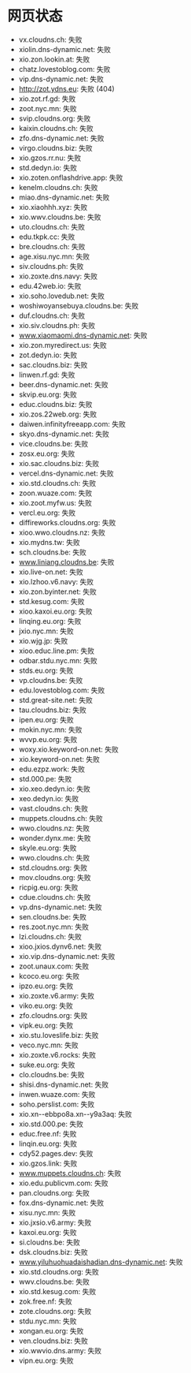 # 网页状态
- vx.cloudns.ch: 失败
- xiolin.dns-dynamic.net: 失败
- xio.zon.lookin.at: 失败
- chatz.lovestoblog.com: 失败
- vip.dns-dynamic.net: 失败
- http://zot.ydns.eu: 失败 (404)
- xio.zot.rf.gd: 失败
- zoot.nyc.mn: 失败
- svip.cloudns.org: 失败
- kaixin.cloudns.ch: 失败
- zfo.dns-dynamic.net: 失败
- virgo.cloudns.biz: 失败
- xio.gzos.rr.nu: 失败
- std.dedyn.io: 失败
- xio.zoten.onflashdrive.app: 失败
- kenelm.cloudns.ch: 失败
- miao.dns-dynamic.net: 失败
- xio.xiaohhh.xyz: 失败
- xio.wwv.cloudns.be: 失败
- uto.cloudns.ch: 失败
- edu.tkpk.cc: 失败
- bre.cloudns.ch: 失败
- age.xisu.nyc.mn: 失败
- siv.cloudns.ph: 失败
- xio.zoxte.dns.navy: 失败
- edu.42web.io: 失败
- xio.soho.lovedub.net: 失败
- woshiwoyansebuya.cloudns.be: 失败
- duf.cloudns.ch: 失败
- xio.siv.cloudns.ph: 失败
- www.xiaomaomi.dns-dynamic.net: 失败
- xio.zon.myredirect.us: 失败
- zot.dedyn.io: 失败
- sac.cloudns.biz: 失败
- linwen.rf.gd: 失败
- beer.dns-dynamic.net: 失败
- skvip.eu.org: 失败
- educ.cloudns.biz: 失败
- xio.zos.22web.org: 失败
- daiwen.infinityfreeapp.com: 失败
- skyo.dns-dynamic.net: 失败
- vice.cloudns.be: 失败
- zosx.eu.org: 失败
- xio.sac.cloudns.biz: 失败
- vercel.dns-dynamic.net: 失败
- xio.std.cloudns.ch: 失败
- zoon.wuaze.com: 失败
- xio.zoot.myfw.us: 失败
- vercl.eu.org: 失败
- diffireworks.cloudns.org: 失败
- xioo.wwo.cloudns.nz: 失败
- xio.mydns.tw: 失败
- sch.cloudns.be: 失败
- www.liniang.cloudns.be: 失败
- xio.live-on.net: 失败
- xio.lzhoo.v6.navy: 失败
- xio.zon.byinter.net: 失败
- std.kesug.com: 失败
- xioo.kaxoi.eu.org: 失败
- linqing.eu.org: 失败
- jxio.nyc.mn: 失败
- xio.wjg.jp: 失败
- xioo.educ.line.pm: 失败
- odbar.stdu.nyc.mn: 失败
- stds.eu.org: 失败
- vp.cloudns.be: 失败
- edu.lovestoblog.com: 失败
- std.great-site.net: 失败
- tau.cloudns.biz: 失败
- ipen.eu.org: 失败
- mokin.nyc.mn: 失败
- wvvp.eu.org: 失败
- woxy.xio.keyword-on.net: 失败
- xio.keyword-on.net: 失败
- edu.ezpz.work: 失败
- std.000.pe: 失败
- xio.xeo.dedyn.io: 失败
- xeo.dedyn.io: 失败
- vast.cloudns.ch: 失败
- muppets.cloudns.ch: 失败
- wwo.cloudns.nz: 失败
- wonder.dynx.me: 失败
- skyle.eu.org: 失败
- wwo.cloudns.ch: 失败
- std.cloudns.org: 失败
- mov.cloudns.org: 失败
- ricpig.eu.org: 失败
- cdue.cloudns.ch: 失败
- vp.dns-dynamic.net: 失败
- sen.cloudns.be: 失败
- res.zoot.nyc.mn: 失败
- lzi.cloudns.ch: 失败
- xioo.jxios.dynv6.net: 失败
- xio.vip.dns-dynamic.net: 失败
- zoot.unaux.com: 失败
- kcoco.eu.org: 失败
- ipzo.eu.org: 失败
- xio.zoxte.v6.army: 失败
- viko.eu.org: 失败
- zfo.cloudns.org: 失败
- vipk.eu.org: 失败
- xio.stu.loveslife.biz: 失败
- veco.nyc.mn: 失败
- xio.zoxte.v6.rocks: 失败
- suke.eu.org: 失败
- clo.cloudns.be: 失败
- shisi.dns-dynamic.net: 失败
- inwen.wuaze.com: 失败
- soho.perslist.com: 失败
- xio.xn--ebbpo8a.xn--y9a3aq: 失败
- xio.std.000.pe: 失败
- educ.free.nf: 失败
- linqin.eu.org: 失败
- cdy52.pages.dev: 失败
- xio.gzos.link: 失败
- www.muppets.cloudns.ch: 失败
- xio.edu.publicvm.com: 失败
- pan.cloudns.org: 失败
- fox.dns-dynamic.net: 失败
- xisu.nyc.mn: 失败
- xio.jxsio.v6.army: 失败
- kaxoi.eu.org: 失败
- si.cloudns.be: 失败
- dsk.cloudns.biz: 失败
- www.yiluhuohuadaishadian.dns-dynamic.net: 失败
- xio.std.cloudns.org: 失败
- wwv.cloudns.be: 失败
- xio.std.kesug.com: 失败
- zok.free.nf: 失败
- zote.cloudns.org: 失败
- stdu.nyc.mn: 失败
- xongan.eu.org: 失败
- ven.cloudns.biz: 失败
- xio.wwvio.dns.army: 失败
- vipn.eu.org: 失败
